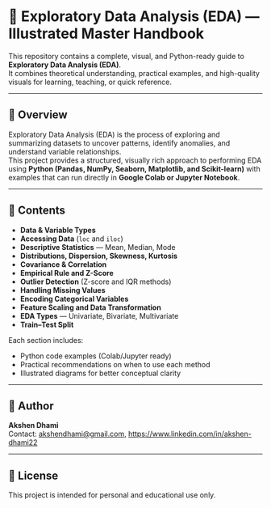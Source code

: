 # 🧭 Exploratory Data Analysis (EDA) — Illustrated Master Handbook

This repository contains a complete, visual, and Python-ready guide to **Exploratory Data Analysis (EDA)**.  
It combines theoretical understanding, practical examples, and high-quality visuals for learning, teaching, or quick reference.

---

## 📖 Overview

Exploratory Data Analysis (EDA) is the process of exploring and summarizing datasets to uncover patterns, identify anomalies, and understand variable relationships.  
This project provides a structured, visually rich approach to performing EDA using **Python (Pandas, NumPy, Seaborn, Matplotlib, and Scikit-learn)** with examples that can run directly in **Google Colab or Jupyter Notebook**.

---

## 🧩 Contents

- **Data & Variable Types**
- **Accessing Data** (`loc` and `iloc`)
- **Descriptive Statistics** — Mean, Median, Mode
- **Distributions, Dispersion, Skewness, Kurtosis**
- **Covariance & Correlation**
- **Empirical Rule and Z-Score**
- **Outlier Detection** (Z-score and IQR methods)
- **Handling Missing Values**
- **Encoding Categorical Variables**
- **Feature Scaling and Data Transformation**
- **EDA Types** — Univariate, Bivariate, Multivariate
- **Train–Test Split**

Each section includes:
- Python code examples (Colab/Jupyter ready)
- Practical recommendations on when to use each method
- Illustrated diagrams for better conceptual clarity

---

## 🧠 Author

**Akshen Dhami**  
Contact: akshendhami@gmail.com, https://www.linkedin.com/in/akshen-dhami22

---

## 📜 License

This project is intended for personal and educational use only.  
